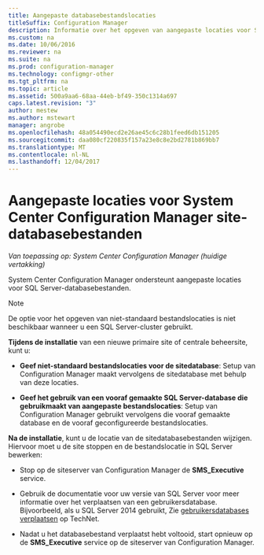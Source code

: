 ```yaml
---
title: Aangepaste databasebestandslocaties
titleSuffix: Configuration Manager
description: Informatie over het opgeven van aangepaste locaties voor SQL Server-databasebestanden.
ms.custom: na
ms.date: 10/06/2016
ms.reviewer: na
ms.suite: na
ms.prod: configuration-manager
ms.technology: configmgr-other
ms.tgt_pltfrm: na
ms.topic: article
ms.assetid: 500a9aa6-68aa-44eb-bf49-350c1314a697
caps.latest.revision: "3"
author: mestew
ms.author: mstewart
manager: angrobe
ms.openlocfilehash: 48a054490ecd2e26ae45c6c28b1feed6db151205
ms.sourcegitcommit: daa080cf220835f157a23e8c8e2bd2781b869bb7
ms.translationtype: MT
ms.contentlocale: nl-NL
ms.lasthandoff: 12/04/2017
---
```

# <a name="custom-locations-for-system-center-configuration-manager-site-database-files"></a>Aangepaste locaties voor System Center Configuration Manager site-databasebestanden

*Van toepassing op: System Center Configuration Manager (huidige vertakking)*

 System Center Configuration Manager ondersteunt aangepaste locaties voor SQL Server-databasebestanden.  

> [!NOTE]  
>  De optie voor het opgeven van niet-standaard bestandslocaties is niet beschikbaar wanneer u een SQL Server-cluster gebruikt.  

 **Tijdens de installatie** van een nieuwe primaire site of centrale beheersite, kunt u:  

-   **Geef niet-standaard bestandslocaties voor de sitedatabase**: Setup van Configuration Manager maakt vervolgens de sitedatabase met behulp van deze locaties.  

-   **Geef het gebruik van een vooraf gemaakte SQL Server-database die gebruikmaakt van aangepaste bestandslocaties**:  Setup van Configuration Manager gebruikt vervolgens die vooraf gemaakte database en de vooraf geconfigureerde bestandslocaties.  

**Na de installatie**, kunt u de locatie van de sitedatabasebestanden wijzigen. Hiervoor moet u de site stoppen en de bestandslocatie in SQL Server bewerken:  

-   Stop op de siteserver van Configuration Manager de **SMS_Executive** service.  

-   Gebruik de documentatie voor uw versie van SQL Server voor meer informatie over het verplaatsen van een gebruikersdatabase. Bijvoorbeeld, als u SQL Server 2014 gebruikt, Zie [gebruikersdatabases verplaatsen](https://technet.microsoft.com/library/ms345483\(v=sql.120\).aspx) op TechNet.  

-   Nadat u het databasebestand verplaatst hebt voltooid, start opnieuw op de **SMS_Executive** service op de siteserver van Configuration Manager.  
